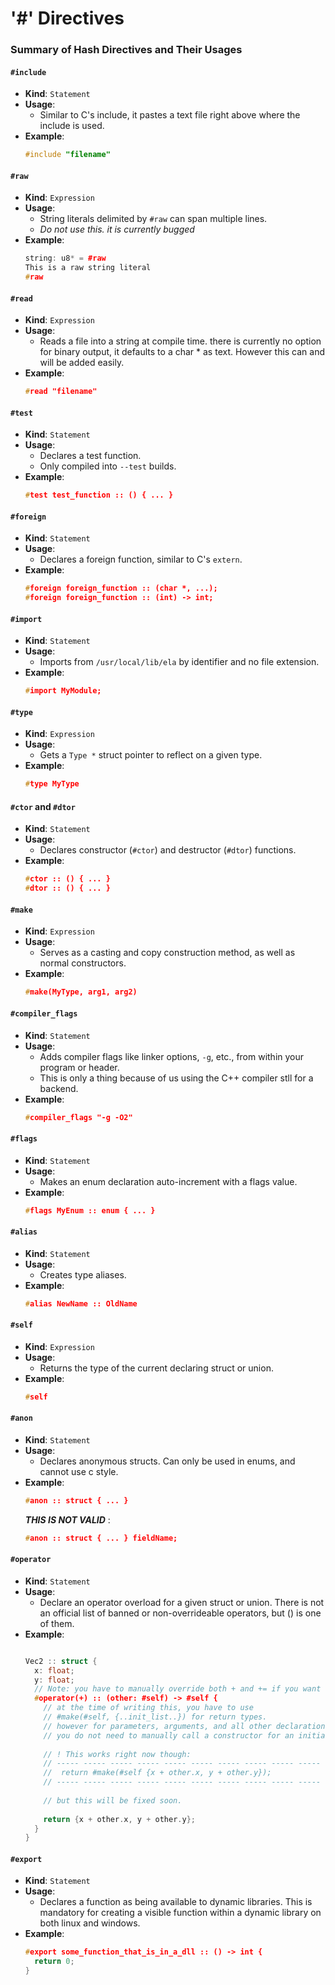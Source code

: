 # '#' Directives

### Summary of Hash Directives and Their Usages

#### `#include`
- **Kind**: `Statement`
- **Usage**: 
  - Similar to C's include, it pastes a text file right above where the include is used.
- **Example**:
  ```cpp
  #include "filename"
  ```

#### `#raw`
- **Kind**: `Expression`
- **Usage**: 
  - String literals delimited by `#raw` can span multiple lines.
  - *Do not use this. it is currently bugged*
- **Example**:
  ```cpp
  string: u8* = #raw
  This is a raw string literal
  #raw
  ```

#### `#read`
- **Kind**: `Expression`
- **Usage**: 
  - Reads a file into a string at compile time. there is currently no option for binary output, it defaults to a char * as text. However this can and will be added easily.
- **Example**:
  ```cpp
  #read "filename"
  ```

#### `#test`
- **Kind**: `Statement`
- **Usage**: 
  - Declares a test function.
  - Only compiled into `--test` builds.
- **Example**:
  ```cpp
  #test test_function :: () { ... }
  ```

#### `#foreign`
- **Kind**: `Statement`
- **Usage**: 
  - Declares a foreign function, similar to C's `extern`.
- **Example**:
  ```cpp
  #foreign foreign_function :: (char *, ...);
  #foreign foreign_function :: (int) -> int;
  ```

#### `#import`
- **Kind**: `Statement`
- **Usage**: 
  - Imports from `/usr/local/lib/ela` by identifier and no file extension.
- **Example**:
  ```cpp
  #import MyModule;
  ```

#### `#type`
- **Kind**: `Expression`
- **Usage**: 
  - Gets a `Type *` struct pointer to reflect on a given type.
- **Example**:
  ```cpp
  #type MyType
  ```

#### `#ctor` and `#dtor`
- **Kind**: `Statement`
- **Usage**: 
  - Declares constructor (`#ctor`) and destructor (`#dtor`) functions.
- **Example**:
  ```cpp
  #ctor :: () { ... }
  #dtor :: () { ... }
  ```

#### `#make`
- **Kind**: `Expression`
- **Usage**: 
  - Serves as a casting and copy construction method, as well as normal constructors.
- **Example**:
  ```cpp
  #make(MyType, arg1, arg2)
  ```

#### `#compiler_flags`
- **Kind**: `Statement`
- **Usage**: 
  - Adds compiler flags like linker options, `-g`, etc., from within your program or header.
  - This is only a thing because of us using the C++ compiler stll for a backend.
- **Example**:
  ```cpp
  #compiler_flags "-g -O2"
  ```

#### `#flags`
- **Kind**: `Statement`
- **Usage**: 
  - Makes an enum declaration auto-increment with a flags value.
- **Example**:
  ```cpp
  #flags MyEnum :: enum { ... }
  ```

#### `#alias`
- **Kind**: `Statement`
- **Usage**: 
  - Creates type aliases.
- **Example**:
  ```cpp
  #alias NewName :: OldName

  ```
#### `#self`
- **Kind**: `Expression`
- **Usage**: 
  - Returns the type of the current declaring struct or union.
- **Example**:
  ```cpp
  #self
  ```

#### `#anon`
- **Kind**: `Statement`
- **Usage**: 
  - Declares anonymous structs. Can only be used in enums, and cannot use c style.
- **Example**:
  ```cpp
  #anon :: struct { ... }
  ```
  **_THIS IS NOT VALID_** :
  ```cpp
  #anon :: struct { ... } fieldName;
  ```

#### `#operator`
- **Kind**: `Statement`
- **Usage**: 
  - Declare an operator overload for a given struct or union. There is not an official list of banned or non-overrideable operators, but () is one of them.
- **Example**:
  ```cpp
  
  Vec2 :: struct {
    x: float;
    y: float;
    // Note: you have to manually override both + and += if you want them both supported.
    #operator(+) :: (other: #self) -> #self {
      // at the time of writing this, you have to use
      // #make(#self, {..init_list..}) for return types.
      // however for parameters, arguments, and all other declarations,
      // you do not need to manually call a constructor for an initializer list.
      
      // ! This works right now though: 
      // ----- ----- ----- ----- ----- ----- ----- ----- ----- ----- ----- 
      //  return #make(#self {x + other.x, y + other.y});
      // ----- ----- ----- ----- ----- ----- ----- ----- ----- ----- ----- 
      
      // but this will be fixed soon.
      
      return {x + other.x, y + other.y};
    }
  }
  
  ```
  
#### `#export`
- **Kind**: `Statement`
- **Usage**: 
  - Declares a function as being available to dynamic libraries. This is mandatory for creating a visible function within a dynamic library on both linux and windows.
- **Example**:
  ```cpp
  #export some_function_that_is_in_a_dll :: () -> int {
    return 0;
  }
  ```
  
  
